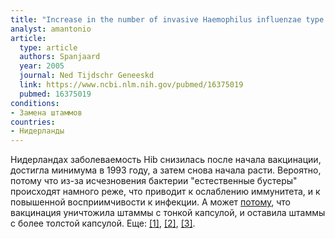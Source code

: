 ```yaml
---
title: "Increase in the number of invasive Haemophilus influenzae type b infections"
analyst: amantonio
article:
  type: article
  authors: Spanjaard
  year: 2005
  journal: Ned Tijdschr Geneeskd
  link: https://www.ncbi.nlm.nih.gov/pubmed/16375019
  pubmed: 16375019
conditions:
- Замена штаммов
countries:
- Нидерланды
---
```


Нидерландах заболеваемость Hib снизилась после начала вакцинации, достигла минимума в 1993 году, а затем снова начала расти. Вероятно, потому что из-за исчезновения бактерии "естественные бустеры" происходят намного реже, что приводит к ослаблению иммунитета, и к повышенной восприимчивости к инфекции.
А может [потому](https://www.ncbi.nlm.nih.gov/pmc/articles/PMC2267795/), что вакцинация уничтожила штаммы с тонкой капсулой, и оставила штаммы с более толстой капсулой. Еще: [[1]](https://www.ncbi.nlm.nih.gov/pubmed/16088831), [[2]](https://www.ncbi.nlm.nih.gov/pmc/articles/PMC174444/), [[3]](https://www.ncbi.nlm.nih.gov/pmc/articles/PMC257846/).
